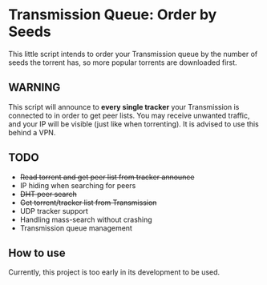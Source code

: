 # Transmission Queue: Order by Seeds

This little script intends to order your Transmission queue by the number of seeds the torrent has, so more popular torrents are downloaded first.

## WARNING

This script will announce to **every single tracker** your Transmission is connected to in order to get peer lists. You may receive unwanted traffic, and your IP will be visible (just like when torrenting). It is advised to use this behind a VPN.

## TODO

- ~~Read torrent and get peer list from tracker announce~~
- IP hiding when searching for peers
- ~~DHT peer search~~
- ~~Get torrent/tracker list from Transmission~~
- UDP tracker support
- Handling mass-search without crashing
- Transmission queue management

## How to use

Currently, this project is too early in its development to be used.